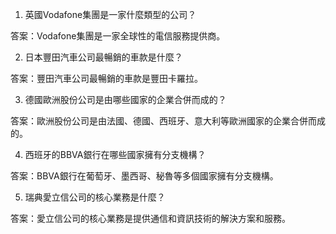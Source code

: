 

1. 英國Vodafone集團是一家什麼類型的公司？ 

答案：Vodafone集團是一家全球性的電信服務提供商。

2. 日本豐田汽車公司最暢銷的車款是什麼？ 

答案：豐田汽車公司最暢銷的車款是豐田卡羅拉。

3. 德國歐洲股份公司是由哪些國家的企業合併而成的？

答案：歐洲股份公司是由法國、德國、西班牙、意大利等歐洲國家的企業合併而成的。 

4. 西班牙的BBVA銀行在哪些國家擁有分支機構？

答案：BBVA銀行在葡萄牙、墨西哥、秘魯等多個國家擁有分支機構。 

5. 瑞典愛立信公司的核心業務是什麼？

答案：愛立信公司的核心業務是提供通信和資訊技術的解決方案和服務。